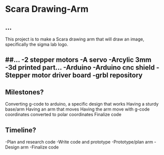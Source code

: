 # Scara Drawing-Arm

## ...
This project is to make a Scara drawing arm that will draw an image, specifically the sigma lab logo. 


##...
-2 stepper motors
-A servo 
-Arcylic 3mm
-3d printed part...
-Arduino
-Arduino cnc shield
-Stepper motor driver board
-grbl repository
-


## Milestones?
Converting g-code to arduino, a specific design that works
Having a sturdy base/arm
Having an arm that moves
Having the arm move with g-code coordinates converted to polar coordinates
Finalize code

































## Timeline?
-Plan and research code
-Write code and prototype
-Prototype/plan arm
-Design arm
-Finalize code


